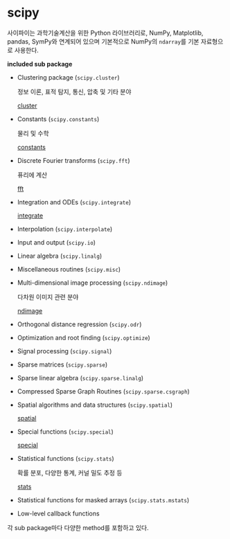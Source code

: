 # scipy

사이파이는 과학기술계산을 위한 Python 라이브러리로, NumPy, Matplotlib, pandas, SymPy와 연계되어 있으며 기본적으로 NumPy의 `ndarray`를 기본 자료형으로 사용한다.



**included sub package**

- Clustering package (`scipy.cluster`)

  정보 이론, 표적 탐지, 통신, 압축 및 기타 분야

  [cluster](https://docs.scipy.org/doc/scipy/reference/cluster.html)

- Constants (`scipy.constants`)

  물리 및 수학

  [constants](https://docs.scipy.org/doc/scipy/reference/constants.html)	

- Discrete Fourier transforms (`scipy.fft`)  

  퓨리에 계산

  [fft](https://docs.scipy.org/doc/scipy/reference/fft.html)

- Integration and ODEs (`scipy.integrate`)

  [integrate](https://docs.scipy.org/doc/scipy/reference/integrate.html)

- Interpolation (`scipy.interpolate`)

- Input and output (`scipy.io`)

- Linear algebra (`scipy.linalg`)

- Miscellaneous routines (`scipy.misc`)

- Multi-dimensional image processing (`scipy.ndimage`)

  다차원 이미지 관련 분야

  [ndimage](https://docs.scipy.org/doc/scipy/reference/ndimage.html)

- Orthogonal distance regression (`scipy.odr`)

- Optimization and root finding (`scipy.optimize`)

- Signal processing (`scipy.signal`)

- Sparse matrices (`scipy.sparse`)

- Sparse linear algebra (`scipy.sparse.linalg`)

- Compressed Sparse Graph Routines (`scipy.sparse.csgraph`)

- Spatial algorithms and data structures (`scipy.spatial`)

  [spatial](https://docs.scipy.org/doc/scipy/reference/spatial.html)

- Special functions (`scipy.special`)

  [special](https://docs.scipy.org/doc/scipy/reference/special.html)

- Statistical functions (`scipy.stats`)

  확률 분포, 다양한 통계, 커널 밀도 추정 등

  [stats](https://docs.scipy.org/doc/scipy/reference/stats.html)

- Statistical functions for masked arrays (`scipy.stats.mstats`)

- Low-level callback functions



각 sub package마다 다양한 method를 포함하고 있다.